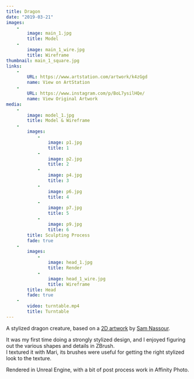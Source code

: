 ```yaml
---
title: Dragon
date: "2019-03-21"
images:
    -
        image: main_1.jpg
        title: Model
    -
        image: main_1_wire.jpg
        title: Wireframe
thumbnail: main_1_square.jpg
links:
    -
        URL: https://www.artstation.com/artwork/k4zGgd
        name: View on ArtStation
    -
        URL: https://www.instagram.com/p/BoL7ysilHQe/
        name: View Original Artwork
media:
    -
        image: model_1.jpg
        title: Model & Wireframe
    -
        images:
            -
                image: p1.jpg
                title: 1
            -
                image: p2.jpg
                title: 2
            -
                image: p4.jpg
                title: 3
            -
                image: p6.jpg
                title: 4
            -
                image: p7.jpg
                title: 5
            -
                image: p9.jpg
                title: 6
        title: Sculpting Process
        fade: true
    -
        images:
            -
                image: head_1.jpg
                title: Render
            -
                image: head_1_wire.jpg
                title: Wireframe
        title: Head
        fade: true
    -
        video: turntable.mp4
        title: Turntable
---
```

A stylized dragon creature, based on a [2D artwork](https://www.instagram.com/p/BoL7ysilHQe/) by [Sam Nassour](https://samnassour.com/).
<!--more-->
It was my first time doing a strongly stylized design, and I enjoyed figuring out the various shapes and details in ZBrush.  
I textured it with Mari, its brushes were useful for getting the right stylized look to the texture.

Rendered in Unreal Engine, with a bit of post process work in Affinity Photo.